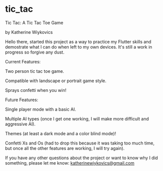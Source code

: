 # tic_tac

Tic Tac: A Tic Tac Toe Game

by Katherine Wiykovics

Hello there, started this project as a way to practice my Flutter skills and demostrate what I can do when left to my own devices. 
It's still a work in progress so forgive any dust.

Current Features:

Two person tic tac toe game.

Compatible with landscape or portrait game style.

Sprays confetti when you win!

Future Features:

Single player mode with a basic AI.

Multiple AI types (once I get one working, I will make more difficult and aggressive AI).

Themes (at least a dark mode and a color blind mode)!

Confetti Xs and Os (had to drop this because it was taking too much time, but once all the other features are working, I will try again).


If you have any other questions about the project or want to know why I did something, please let me know: katherinewiykovics@gmail.com
